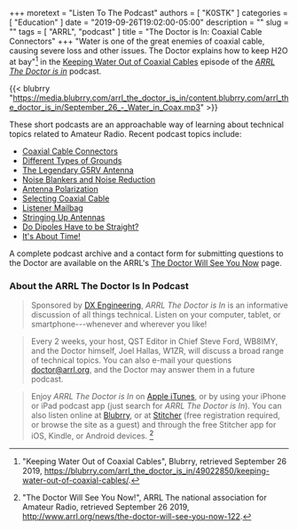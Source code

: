 +++
moretext = "Listen To The Podcast"
authors = [ "K0STK" ]
categories = [ "Education" ]
date = "2019-09-26T19:02:00-05:00"
description = ""
slug = ""
tags = [ "ARRL", "podcast" ]
title = "The Doctor is In: Coaxial Cable Connectors"
+++
"Water is one of the great enemies of coaxial cable, causing severe loss and
other issues. The Doctor explains how to keep H2O at bay"[^1]
in the
[Keeping Water Out of Coaxial Cables](https://blubrry.com/arrl_the_doctor_is_in/49022850/keeping-water-out-of-coaxial-cables)
episode of the
[*ARRL The Doctor is in*](http://www.arrl.org/doctor/) podcast. 

<!--more-->

[^1]: "Keeping Water Out of Coaxial Cables", Blubrry, retrieved September 26 2019, https://blubrry.com/arrl_the_doctor_is_in/49022850/keeping-water-out-of-coaxial-cables/.

{{< blubrry "https://media.blubrry.com/arrl_the_doctor_is_in/content.blubrry.com/arrl_the_doctor_is_in/September_26_-_Water_in_Coax.mp3" >}}

These short podcasts are an approachable way of learning about technical
topics related to Amateur Radio. Recent podcast topics include:

* [Coaxial Cable Connectors](https://www.blubrry.com/arrl_the_doctor_is_in/48129642/coaxial-cable-connectors/)
* [Different Types of Grounds](https://www.blubrry.com/arrl_the_doctor_is_in/48129641/different-types-of-grounds/)
* [The Legendary G5RV Antenna](https://www.blubrry.com/arrl_the_doctor_is_in/47377481/the-legendary-g5rv-antenna/)
* [Noise Blankers and Noise Reduction](https://www.blubrry.com/arrl_the_doctor_is_in/47377480/noise-blankers-and-noise-reduction/)
* [Antenna Polarization](https://www.blubrry.com/arrl_the_doctor_is_in/45250206/antenna-polarization/)
* [Selecting Coaxial Cable](https://www.blubrry.com/arrl_the_doctor_is_in/45250204/selecting-coaxial-cable/)
* [Listener Mailbag](https://www.blubrry.com/arrl_the_doctor_is_in/44472068/arrls-the-doctor-is-in-listener-mailbag/)
* [Stringing Up Antennas](https://www.blubrry.com/arrl_the_doctor_is_in/44471836/arrls-the-doctor-is-in-stringing-up-antennas/)
* [Do Dipoles Have to be Straight?](https://www.blubrry.com/arrl_the_doctor_is_in/43836735/do-dipoles-have-to-be-straight/)
* [It's About Time!](https://www.blubrry.com/arrl_the_doctor_is_in/43815792/its-about-time/)

A complete podcast archive and a contact form for submitting questions
to the Doctor are available on the ARRL's
[The Doctor Will See You Now](http://www.arrl.org/doctor) page.

### About the ARRL The Doctor Is In Podcast

>Sponsored by [DX Engineering](http://www.dxengineering.com/),
*ARRL The Doctor is In* is an informative discussion of all things
technical. Listen on your computer, tablet, or smartphone---whenever and
wherever you like!

>Every 2 weeks, your host, QST Editor in Chief Steve Ford, WB8IMY, and the
Doctor himself, Joel Hallas, W1ZR, will discuss a broad range of technical
topics. You can also e-mail your questions
[doctor@arrl.org](mailto:doctor@arrl.org),
and the Doctor may answer them in a future podcast.

>Enjoy
*ARRL The Doctor is In* on
[Apple iTunes](https://itunes.apple.com/us/podcast/arrl-the-doctor-is-in/id1096749595?mt=2()),
or by using your iPhone or iPad podcast app (just search for
*ARRL The Doctor is In*). You can also listen online at
[Blubrry](https://www.blubrry.com/arrl_the_doctor_is_in/),
or at
[Stitcher](https://www.stitcher.com/)
(free registration required, or browse the site as a guest) and through
the free Stitcher app for iOS, Kindle, or Android devices. [^2]

[^2]: "The Doctor Will See You Now!", ARRL The national association for Amateur Radio, retrieved September 26 2019, http://www.arrl.org/news/the-doctor-will-see-you-now-122.
